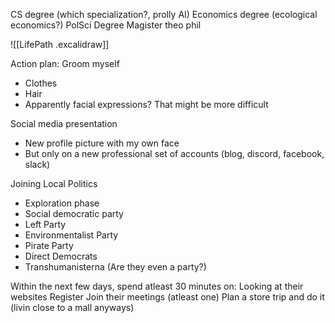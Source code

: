 

CS degree (which specialization?, prolly AI)
Economics degree (ecological economics?)
PolSci Degree
Magister theo phil




![[LifePath .excalidraw]]



Action plan:
Groom myself
- Clothes
- Hair
- Apparently facial expressions? That might be more difficult

Social media presentation
- New profile picture with my own face
- But only on a new professional set of accounts (blog, discord, facebook, slack)

Joining Local Politics
- Exploration phase
- Social democratic party
- Left Party
- Environmentalist Party
- Pirate Party
- Direct Democrats
- Transhumanisterna (Are they even a party?)

Within the next few days, spend atleast 30 minutes on:
Looking at their websites
Register
Join their meetings (atleast one) 
Plan a store trip and do it (livin close to a mall anyways)

